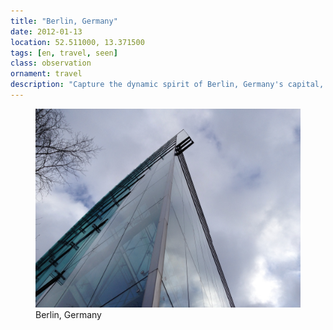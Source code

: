 ```yaml
---
title: "Berlin, Germany"
date: 2012-01-13
location: 52.511000, 13.371500
tags: [en, travel, seen]
class: observation
ornament: travel
description: "Capture the dynamic spirit of Berlin, Germany's capital, where layers of history from imperial grandeur to modern innovation create a uniquely compelling urban landscape in contemporary Europe." 
---
```


<figure>
  <img src="/assets/img/2012-01-13-berlin-germany.jpeg" alt="Berlin, Germany">
  <figcaption>Berlin, Germany</figcaption>
</figure>
